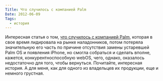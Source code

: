 ```yaml
---
Title: Что случилось с компанией Palm
Date: 2012-06-09
Tags:
  - история
---
```


Интересная статья о том, [что случилось с компанией Palm](http://www.theverge.com/2012/6/5/3062611/palm-webos-hp-inside-story-pre-postmortem), которая в свое время лидировала на рынке наладонников, потом потеряла значительную его часть по причине отсутствия замены устаревшей Palm OS и появления iPhone, но смогла собраться и сделать вполне, кажется, конкурентноспособную webOS, чего, однако, оказалось недостаточно для того, чтобы вернуться. Почитайте, интересная история.
А для меня, как для одного из владельцев их продукции, еще и немного грустная.
